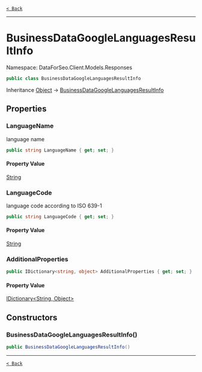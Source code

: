[`< Back`](./)

---

# BusinessDataGoogleLanguagesResultInfo

Namespace: DataForSeo.Client.Models.Responses

```csharp
public class BusinessDataGoogleLanguagesResultInfo
```

Inheritance [Object](https://docs.microsoft.com/en-us/dotnet/api/system.object) → [BusinessDataGoogleLanguagesResultInfo](./dataforseo.client.models.responses.businessdatagooglelanguagesresultinfo)

## Properties

### **LanguageName**

language name

```csharp
public string LanguageName { get; set; }
```

#### Property Value

[String](https://docs.microsoft.com/en-us/dotnet/api/system.string)<br>

### **LanguageCode**

language code according to ISO 639-1

```csharp
public string LanguageCode { get; set; }
```

#### Property Value

[String](https://docs.microsoft.com/en-us/dotnet/api/system.string)<br>

### **AdditionalProperties**

```csharp
public IDictionary<string, object> AdditionalProperties { get; set; }
```

#### Property Value

[IDictionary&lt;String, Object&gt;](https://docs.microsoft.com/en-us/dotnet/api/system.collections.generic.idictionary-2)<br>

## Constructors

### **BusinessDataGoogleLanguagesResultInfo()**

```csharp
public BusinessDataGoogleLanguagesResultInfo()
```

---

[`< Back`](./)
